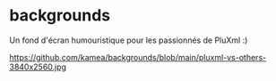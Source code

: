 # backgrounds
 Un fond d'écran humouristique pour les passionnés de PluXml :)

 https://github.com/kamea/backgrounds/blob/main/pluxml-vs-others-3840x2560.jpg
